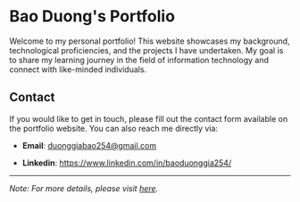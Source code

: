 # Bao Duong's Portfolio

Welcome to my personal portfolio! This website showcases my background, technological proficiencies, and the projects I have undertaken. My goal is to share my learning journey in the field of information technology and connect with like-minded individuals.

## Contact

If you would like to get in touch, please fill out the contact form available on the portfolio website. You can also reach me directly via:

- **Email**: duonggiabao254@gmail.com
  
- **Linkedin**: https://www.linkedin.com/in/baoduonggia254/

---

*Note: For more details, please visit [here](https://portfoliobao.vercel.app/).*
